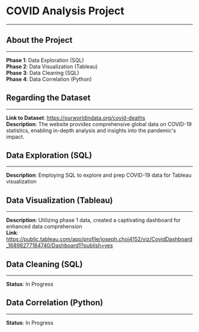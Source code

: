# COVID Analysis Project
___

## About the Project
___

**Phase 1**: Data Exploration (SQL) <br>
**Phase 2**: Data Visualization (Tableau) <br>
**Phase 3**: Data Cleaning (SQL) <br>
**Phase 4**: Data Correlation (Python) <br>

## Regarding the Dataset
___

**Link to Dataset**: https://ourworldindata.org/covid-deaths <br>
**Description**: The website provides comprehensive global data on COVID-19 statistics, enabling in-depth analysis and insights into the pandemic's impact.

## Data Exploration (SQL)
___

**Description**: Employing SQL to explore and prep COVID-19 data for Tableau visualization

## Data Visualization (Tableau)
___

**Description**: Utilizing phase 1 data, created a captivating dashboard for enhanced data comprehension <br>
**Link**: https://public.tableau.com/app/profile/joseph.choi4152/viz/CovidDashboard_16898277184740/Dashboard1?publish=yes

## Data Cleaning (SQL)
___

**Status**: In Progress

## Data Correlation (Python)
___

**Status**: In Progress
